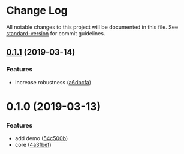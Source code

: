 # Change Log

All notable changes to this project will be documented in this file. See [standard-version](https://github.com/conventional-changelog/standard-version) for commit guidelines.

<a name="0.1.1"></a>
## [0.1.1](https://github.com/wannaxiao/crossorigin-webpack-plugin/compare/v0.1.0...v0.1.1) (2019-03-14)


### Features

* increase robustness ([a6dbcfa](https://github.com/wannaxiao/crossorigin-webpack-plugin/commit/a6dbcfa))



<a name="0.1.0"></a>
# 0.1.0 (2019-03-13)


### Features

* add demo ([54c500b](https://github.com/wannaxiao/crossorigin-webpack-plugin/commit/54c500b))
* core ([4a3fbef](https://github.com/wannaxiao/crossorigin-webpack-plugin/commit/4a3fbef))
